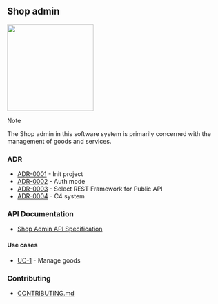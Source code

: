 ## Shop admin

<img width='200' height='200' src="./docs/public/logo.svg">

> [!NOTE]
> The Shop admin in this software system is primarily concerned with the management of goods and services.

### ADR

- [ADR-0001](./docs/ADR/decisions/0001-init.md) - Init project
- [ADR-0002](./docs/ADR/decisions/0002-auth-mode.md) - Auth mode
- [ADR-0003](./docs/ADR/decisions/0003-rest-framework.md) - Select REST Framework for Public API
- [ADR-0004](./docs/ADR/decisions/0004-c4-system.md) - C4 system

### API Documentation

- [Shop Admin API Specification](./docs/public/Shop%20Admin%20API.yaml)

#### Use cases

- [UC-1](src/usecases/manage_goods/README.md) - Manage goods


### Contributing

- [CONTRIBUTING.md](./CONTRIBUTING.md)
